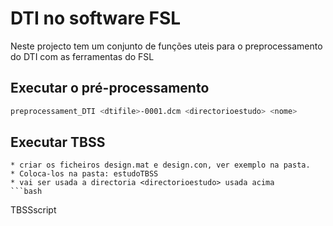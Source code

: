 # DTI no software FSL
Neste projecto tem um conjunto de funções uteis para o preprocessamento do DTI com as ferramentas do FSL

## Executar o pré-processamento 
  ```bash
  preprocessament_DTI <dtifile>-0001.dcm <directorioestudo> <nome>
  ```
## Executar TBSS
    * criar os ficheiros design.mat e design.con, ver exemplo na pasta. 
    * Coloca-los na pasta: estudoTBSS
    * vai ser usada a directoria <directorioestudo> usada acima
    ```bash
  TBSSscript <directorioestudoTBSS> <directorioestudo> 
  ```
